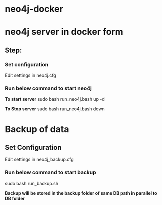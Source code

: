 # neo4j-docker
# neo4j server in docker form

## Step:
### Set configuration 
Edit settings in neo4j.cfg

### Run below command to start neo4j
**To start server**
sudo bash run_neo4j.bash up -d

**To Stop server**
sudo bash run_neo4j.bash down


# Backup of data
## Set Configuration 
Edit settings in neo4j_backup.cfg
### Run below command to start backup
sudo bash run_backup.sh

**Backup will be stored in the backup folder of same DB path in parallel to DB folder**
